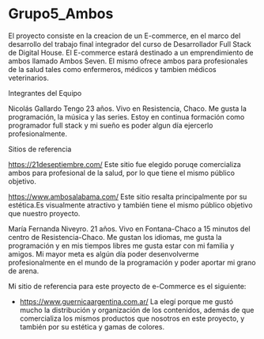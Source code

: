 # Grupo5_Ambos
El proyecto consiste en la creacion de un E-commerce, en el marco del desarrollo del trabajo final integrador del curso de Desarrollador Full Stack de Digital House. 
El E-commerce estará destinado a un emprendimiento de ambos llamado Ambos Seven. El mismo ofrece ambos para profesionales de la salud tales como enfermeros, médicos y tambien médicos veterinarios.

Integrantes del Equipo

Nicolás Gallardo
Tengo 23 años. Vivo en Resistencia, Chaco. Me gusta la programación, la música y las series. Estoy en continua formación como programador full stack y mi sueño es poder algun día ejercerlo profesionalmente.


Sitios de referencia

https://21deseptiembre.com/
Este sitio fue elegido poruqe comercializa ambos para profesional de la salud, por lo que tiene el mismo público objetivo.

https://www.ambosalabama.com/ 
Este sitio resalta principalmente por su estética.Es visualmente atractivo y también tiene el mismo público objetivo que nuestro proyecto. 


María Fernanda Niveyro. 21 años. Vivo en Fontana-Chaco a 15 minutos del centro de Resistencia-Chaco. Me gustan los idiomas, me gusta la programación y en mis tiempos libres me gusta estar con mi familia y amigos. Mi mayor meta es algún día poder desenvolverme profesionalmente en el mundo de la programación y poder aportar mi grano de arena.


Mi sitio de referencia para este proyecto de e-Commerce es el siguiente:

- https://www.guernicaargentina.com.ar/ La elegí porque me gustó mucho la distribución y organización de los contenidos, además de que comercializa los mismos productos que nosotros en este proyecto, y también por su estética y gamas de colores.

